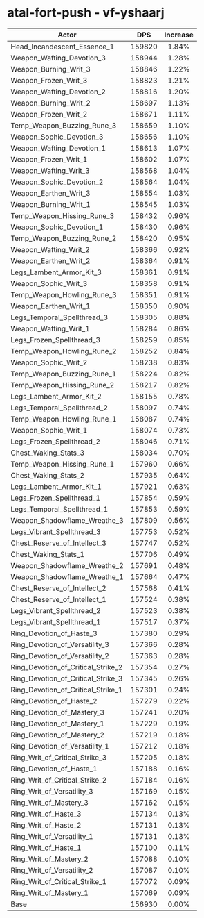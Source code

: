 # atal-fort-push - vf-yshaarj
| Actor | DPS | Increase |
|---|:---:|:---:|
|Head_Incandescent_Essence_1|159820|1.84%|
|Weapon_Wafting_Devotion_3|158944|1.28%|
|Weapon_Burning_Writ_3|158846|1.22%|
|Weapon_Frozen_Writ_3|158823|1.21%|
|Weapon_Wafting_Devotion_2|158816|1.20%|
|Weapon_Burning_Writ_2|158697|1.13%|
|Weapon_Frozen_Writ_2|158671|1.11%|
|Temp_Weapon_Buzzing_Rune_3|158659|1.10%|
|Weapon_Sophic_Devotion_3|158656|1.10%|
|Weapon_Wafting_Devotion_1|158613|1.07%|
|Weapon_Frozen_Writ_1|158602|1.07%|
|Weapon_Wafting_Writ_3|158568|1.04%|
|Weapon_Sophic_Devotion_2|158564|1.04%|
|Weapon_Earthen_Writ_3|158554|1.03%|
|Weapon_Burning_Writ_1|158545|1.03%|
|Temp_Weapon_Hissing_Rune_3|158432|0.96%|
|Weapon_Sophic_Devotion_1|158430|0.96%|
|Temp_Weapon_Buzzing_Rune_2|158420|0.95%|
|Weapon_Wafting_Writ_2|158366|0.92%|
|Weapon_Earthen_Writ_2|158364|0.91%|
|Legs_Lambent_Armor_Kit_3|158361|0.91%|
|Weapon_Sophic_Writ_3|158358|0.91%|
|Temp_Weapon_Howling_Rune_3|158351|0.91%|
|Weapon_Earthen_Writ_1|158350|0.90%|
|Legs_Temporal_Spellthread_3|158305|0.88%|
|Weapon_Wafting_Writ_1|158284|0.86%|
|Legs_Frozen_Spellthread_3|158259|0.85%|
|Temp_Weapon_Howling_Rune_2|158252|0.84%|
|Weapon_Sophic_Writ_2|158238|0.83%|
|Temp_Weapon_Buzzing_Rune_1|158224|0.82%|
|Temp_Weapon_Hissing_Rune_2|158217|0.82%|
|Legs_Lambent_Armor_Kit_2|158155|0.78%|
|Legs_Temporal_Spellthread_2|158097|0.74%|
|Temp_Weapon_Howling_Rune_1|158087|0.74%|
|Weapon_Sophic_Writ_1|158074|0.73%|
|Legs_Frozen_Spellthread_2|158046|0.71%|
|Chest_Waking_Stats_3|158034|0.70%|
|Temp_Weapon_Hissing_Rune_1|157960|0.66%|
|Chest_Waking_Stats_2|157935|0.64%|
|Legs_Lambent_Armor_Kit_1|157921|0.63%|
|Legs_Frozen_Spellthread_1|157854|0.59%|
|Legs_Temporal_Spellthread_1|157853|0.59%|
|Weapon_Shadowflame_Wreathe_3|157809|0.56%|
|Legs_Vibrant_Spellthread_3|157753|0.52%|
|Chest_Reserve_of_Intellect_3|157747|0.52%|
|Chest_Waking_Stats_1|157706|0.49%|
|Weapon_Shadowflame_Wreathe_2|157691|0.48%|
|Weapon_Shadowflame_Wreathe_1|157664|0.47%|
|Chest_Reserve_of_Intellect_2|157568|0.41%|
|Chest_Reserve_of_Intellect_1|157524|0.38%|
|Legs_Vibrant_Spellthread_2|157523|0.38%|
|Legs_Vibrant_Spellthread_1|157517|0.37%|
|Ring_Devotion_of_Haste_3|157380|0.29%|
|Ring_Devotion_of_Versatility_3|157366|0.28%|
|Ring_Devotion_of_Versatility_2|157363|0.28%|
|Ring_Devotion_of_Critical_Strike_2|157354|0.27%|
|Ring_Devotion_of_Critical_Strike_3|157345|0.26%|
|Ring_Devotion_of_Critical_Strike_1|157301|0.24%|
|Ring_Devotion_of_Haste_2|157279|0.22%|
|Ring_Devotion_of_Mastery_3|157241|0.20%|
|Ring_Devotion_of_Mastery_1|157229|0.19%|
|Ring_Devotion_of_Mastery_2|157219|0.18%|
|Ring_Devotion_of_Versatility_1|157212|0.18%|
|Ring_Writ_of_Critical_Strike_3|157205|0.18%|
|Ring_Devotion_of_Haste_1|157188|0.16%|
|Ring_Writ_of_Critical_Strike_2|157184|0.16%|
|Ring_Writ_of_Versatility_3|157169|0.15%|
|Ring_Writ_of_Mastery_3|157162|0.15%|
|Ring_Writ_of_Haste_3|157134|0.13%|
|Ring_Writ_of_Haste_2|157131|0.13%|
|Ring_Writ_of_Versatility_1|157131|0.13%|
|Ring_Writ_of_Haste_1|157100|0.11%|
|Ring_Writ_of_Mastery_2|157088|0.10%|
|Ring_Writ_of_Versatility_2|157087|0.10%|
|Ring_Writ_of_Critical_Strike_1|157072|0.09%|
|Ring_Writ_of_Mastery_1|157069|0.09%|
|Base|156930|0.00%|
